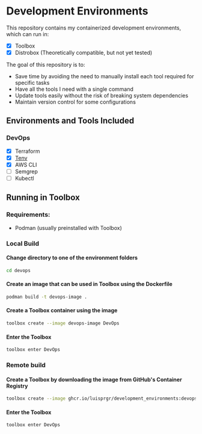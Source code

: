 # Development Environments

This repository contains my containerized development environments, which can run in:

- [x] Toolbox  
- [x] Distrobox (Theoretically compatible, but not yet tested)  

The goal of this repository is to:

- Save time by avoiding the need to manually install each tool required for specific tasks
- Have all the tools I need with a single command
- Update tools easily without the risk of breaking system dependencies
- Maintain version control for some configurations

## Environments and Tools Included  

### DevOps  
  - [x] Terraform
  - [x] [Tenv](https://github.com/tofuutils/tenv) 
  - [x] AWS CLI
  - [ ] Semgrep
  - [ ] Kubectl

## Running in Toolbox

### Requirements:

- Podman (usually preinstalled with Toolbox)

### Local Build

#### Change directory to one of the environment folders

```bash
cd devops
```

#### Create an image that can be used in Toolbox using the Dockerfile

```bash
podman build -t devops-image .
```

#### Create a Toolbox container using the image

```bash
toolbox create --image devops-image DevOps
```

#### Enter the Toolbox

```bash
toolbox enter DevOps
```

### Remote build

#### Create a Toolbox by downloading the image from GitHub's Container Registry

```bash
toolbox create --image ghcr.io/luisprgr/development_environments:devops DevOps
```

#### Enter the Toolbox

```bash
toolbox enter DevOps
```
